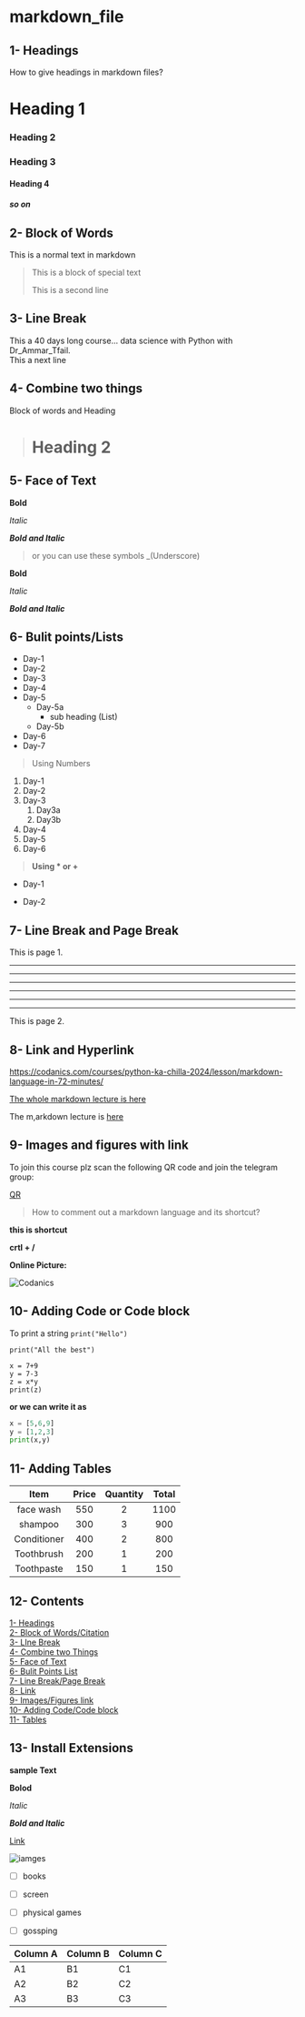 # markdown_file

## 1- Headings

How to give headings in markdown files?

# Heading 1
### Heading 2
### Heading 3 
#### Heading 4
##### so on

## 2- Block of Words

This is a normal text in markdown

> This is a block of special text
>
>This is a second line 

## 3- Line Break

This a 40 days long course... data science with Python with Dr_Ammar_Tfail.\
This a next line

## 4- Combine two things

Block of words and Heading

> # Heading 2

## 5- Face of Text
**Bold**

*Italic*

***Bold and  Italic***

> or you can use these symbols _(Underscore)

__Bold__

_Italic_

___Bold and Italic___

## 6- Bulit points/Lists
- Day-1
- Day-2
- Day-3
- Day-4
- Day-5
    -  Day-5a
        - sub heading (List)
    -  Day-5b
- Day-6
- Day-7

>  Using Numbers

1.  Day-1
2.  Day-2
3.  Day-3
    1. Day3a
    2.  Day3b
4. Day-4
1. Day-5
2. Day-6

> __Using * or +__
*   Day-1
+   Day-2

## 7- Line Break and Page Break
This is page 1.

---
___
***
---
___
***
This is page 2.

## 8- Link and Hyperlink
<https://codanics.com/courses/python-ka-chilla-2024/lesson/markdown-language-in-72-minutes/>

[The whole markdown lecture is here](https://codanics.com/courses/python-ka-chilla-2024/lesson/markdown-language-in-72-minutes/)


[Codanics]:https://codanics.com/courses/python-ka-chilla-2024/lesson/markdown-language-in-72-minutes/

The m,arkdown lecture is [here][Codanics]

##  9- Images and figures with link

To join this course plz scan the following QR code and join the telegram group:

[QR](qr.png)

> How to comment out a markdown language and its shortcut?

<!-- This is a comment -->

**this is shortcut**

**crtl +  /**

**Online Picture:**

![Codanics](https://www.google.com/url?sa=i&url=https%3A%2F%2Fcodanics.com%2F&psig=AOvVaw30fmjNPE6nTDMbaBzAxTY-&ust=1728787499937000&source=images&cd=vfe&opi=89978449&ved=0CAMQjB1qFwoTCNj9yIqKiYkDFQAAAAAdAAAAABAE)

##  10- Adding Code or Code block

To print a string `print("Hello")`

`print("All the best")`

```
x = 7+9
y = 7-3
z = x*y
print(z)
```

**or we can write it as**
```python
x = [5,6,9]
y = [1,2,3]
print(x,y)
```
## 11- Adding Tables

| Item |  Price | Quantity |  Total |
| :------:| :--------:|:----------:| :---------:|
|face wash | 550 | 2 |  1100 |
|shampoo |  300 | 3 |  900 |
| Conditioner |  400 | 2 |  800 |
|  Toothbrush |  200 | 1 |  200 |
|   Toothpaste |  150 | 1 |  150 |

## 12- Contents

[1- Headings](#1--headings)\
[2- Block of Words/Citation](#2--block-of-words)\
[3- LIne Break](#3--line-break)\
[4- Combine two Things](#4--combine-two-things)\
[5- Face of Text](#5--face-of-text)\
[6- Bulit Points List](#6--bulit-pointslists)\
[7- Line Break/Page Break](#7--line-break-and-page-break)\
[8- Link](#8--link-and-hyperlink)\
[9- Images/Figures link](#9--images-and-figures-with-link)\
[10-  Adding Code/Code block](#10--adding-code-or-code-block)\
[11- Tables](#11--adding-tables)



## 13- Install Extensions

**sample Text**

**Bolod**

_Italic_

_**Bold and Italic**_

[Link](Codanics)

![iamges](qr.png)



- [ ] books
- [ ] screen
- [ ] physical games
- [ ] gossping



Column A | Column B | Column C
---------|----------|---------
 A1 | B1 | C1
 A2 | B2 | C2
 A3 | B3 | C3

  
















